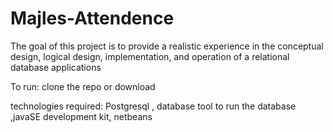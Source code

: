 # Majles-Attendence
The goal of this project is to provide a realistic experience in the conceptual design, logical design, implementation, and operation of a relational database applications

To run:
clone the repo or download


technologies required:
Postgresql , database tool to run the database ,javaSE development kit, netbeans  

